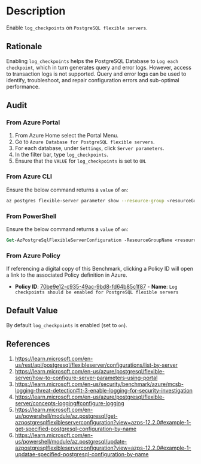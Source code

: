 # Description

Enable `log_checkpoints` on `PostgreSQL flexible servers`.

## Rationale

Enabling `log_checkpoints` helps the PostgreSQL Database to `Log each checkpoint`, which in turn generates query and error logs. However, access to transaction logs is not supported. Query and error logs can be used to identify, troubleshoot, and repair configuration errors and sub-optimal performance.

## Audit

### From Azure Portal

1. From Azure Home select the Portal Menu.
2. Go to `Azure Database for PostgreSQL flexible servers`.
3. For each database, under `Settings`, click `Server parameters`.
4. In the filter bar, type `log_checkpoints`.
5. Ensure that the `VALUE` for `log_checkpoints` is set to `ON`.

### From Azure CLI

Ensure the below command returns a `value` of `on`:

```sh
az postgres flexible-server parameter show --resource-group <resourceGroup> --server-name <serverName> --name log_checkpoints
```

### From PowerShell

Ensure the below command returns a `value` of `on`:

```ps
Get-AzPostgreSqlFlexibleServerConfiguration -ResourceGroupName <resourceGroup> -ServerName <serverName> -Name log_checkpoints
```

### From Azure Policy

If referencing a digital copy of this Benchmark, clicking a Policy ID will open a link to the associated Policy definition in Azure.

- **Policy ID**: [70be9e12-c935-49ac-9bd8-fd64b85c1f87](https://portal.azure.com/#view/Microsoft_Azure_Policy/PolicyDetailBlade/definitionId/%2Fproviders%2FMicrosoft.Authorization%2FpolicyDefinitions%2F70be9e12-c935-49ac-9bd8-fd64b85c1f87) - **Name**: `Log checkpoints should be enabled for PostgreSQL flexible servers`

## Default Value

By default `log_checkpoints` is enabled (set to `on`).

## References

1. <https://learn.microsoft.com/en-us/rest/api/postgresql/flexibleserver/configurations/list-by-server>
2. <https://learn.microsoft.com/en-us/azure/postgresql/flexible-server/how-to-configure-server-parameters-using-portal>
3. <https://learn.microsoft.com/en-us/security/benchmark/azure/mcsb-logging-threat-detection#lt-3-enable-logging-for-security-investigation>
4. <https://learn.microsoft.com/en-us/azure/postgresql/flexible-server/concepts-logging#configure-logging>
5. <https://learn.microsoft.com/en-us/powershell/module/az.postgresql/get-azpostgresqlflexibleserverconfiguration?view=azps-12.2.0#example-1-get-specified-postgresql-configuration-by-name>
6. <https://learn.microsoft.com/en-us/powershell/module/az.postgresql/update-azpostgresqlflexibleserverconfiguration?view=azps-12.2.0#example-1-updatae-specified-postgresql-configuration-by-name>
